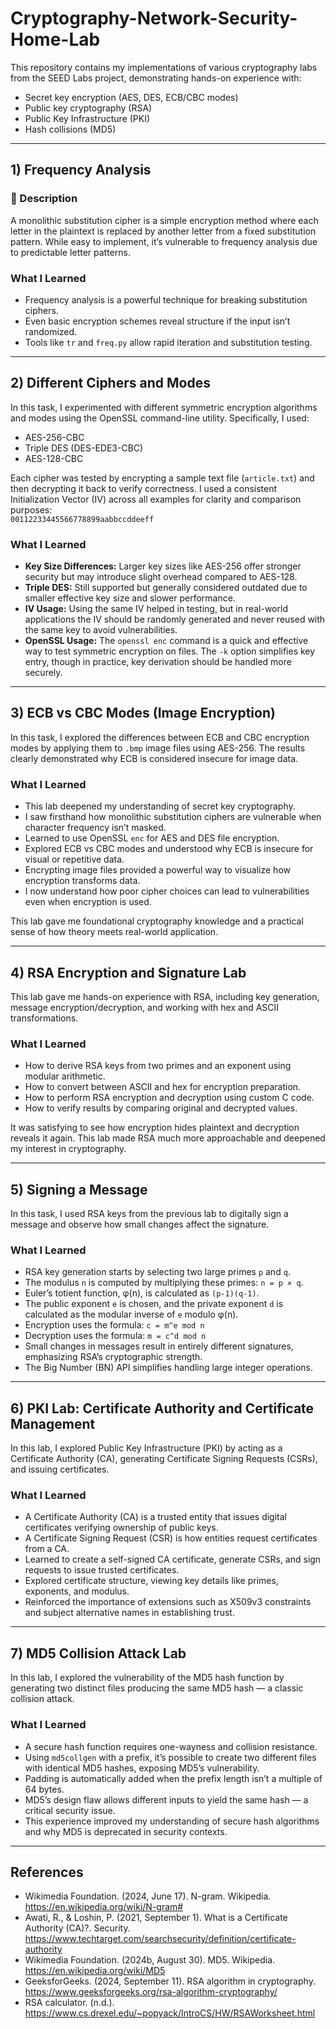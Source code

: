 # Cryptography-Network-Security-Home-Lab

This repository contains my implementations of various cryptography labs from the SEED Labs project, demonstrating hands-on experience with:

- Secret key encryption (AES, DES, ECB/CBC modes)  
- Public key cryptography (RSA)  
- Public Key Infrastructure (PKI)  
- Hash collisions (MD5)  

---

## 1) Frequency Analysis

### 📜 Description  
A monolithic substitution cipher is a simple encryption method where each letter in the plaintext is replaced by another letter from a fixed substitution pattern. While easy to implement, it’s vulnerable to frequency analysis due to predictable letter patterns.

### What I Learned  
- Frequency analysis is a powerful technique for breaking substitution ciphers.  
- Even basic encryption schemes reveal structure if the input isn’t randomized.  
- Tools like `tr` and `freq.py` allow rapid iteration and substitution testing.

---

## 2) Different Ciphers and Modes

In this task, I experimented with different symmetric encryption algorithms and modes using the OpenSSL command-line utility. Specifically, I used:

- AES-256-CBC  
- Triple DES (DES-EDE3-CBC)  
- AES-128-CBC  

Each cipher was tested by encrypting a sample text file (`article.txt`) and then decrypting it back to verify correctness. I used a consistent Initialization Vector (IV) across all examples for clarity and comparison purposes:  
`00112233445566778899aabbccddeeff`

### What I Learned  
- **Key Size Differences:** Larger key sizes like AES-256 offer stronger security but may introduce slight overhead compared to AES-128.  
- **Triple DES:** Still supported but generally considered outdated due to smaller effective key size and slower performance.  
- **IV Usage:** Using the same IV helped in testing, but in real-world applications the IV should be randomly generated and never reused with the same key to avoid vulnerabilities.  
- **OpenSSL Usage:** The `openssl enc` command is a quick and effective way to test symmetric encryption on files. The `-k` option simplifies key entry, though in practice, key derivation should be handled more securely.

---

## 3) ECB vs CBC Modes (Image Encryption)

In this task, I explored the differences between ECB and CBC encryption modes by applying them to `.bmp` image files using AES-256. The results clearly demonstrated why ECB is considered insecure for image data.

### What I Learned  
- This lab deepened my understanding of secret key cryptography.  
- I saw firsthand how monolithic substitution ciphers are vulnerable when character frequency isn’t masked.  
- Learned to use OpenSSL `enc` for AES and DES file encryption.  
- Explored ECB vs CBC modes and understood why ECB is insecure for visual or repetitive data.  
- Encrypting image files provided a powerful way to visualize how encryption transforms data.  
- I now understand how poor cipher choices can lead to vulnerabilities even when encryption is used.  

This lab gave me foundational cryptography knowledge and a practical sense of how theory meets real-world application.

---

## 4) RSA Encryption and Signature Lab

This lab gave me hands-on experience with RSA, including key generation, message encryption/decryption, and working with hex and ASCII transformations.

### What I Learned  
- How to derive RSA keys from two primes and an exponent using modular arithmetic.  
- How to convert between ASCII and hex for encryption preparation.  
- How to perform RSA encryption and decryption using custom C code.  
- How to verify results by comparing original and decrypted values.  

It was satisfying to see how encryption hides plaintext and decryption reveals it again. This lab made RSA much more approachable and deepened my interest in cryptography.

---

## 5) Signing a Message

In this task, I used RSA keys from the previous lab to digitally sign a message and observe how small changes affect the signature.

### What I Learned  
- RSA key generation starts by selecting two large primes `p` and `q`.  
- The modulus `n` is computed by multiplying these primes: `n = p × q`.  
- Euler’s totient function, φ(n), is calculated as `(p-1)(q-1)`.  
- The public exponent `e` is chosen, and the private exponent `d` is calculated as the modular inverse of `e` modulo φ(n).  
- Encryption uses the formula: `c = m^e mod n`  
- Decryption uses the formula: `m = c^d mod n`  
- Small changes in messages result in entirely different signatures, emphasizing RSA’s cryptographic strength.  
- The Big Number (BN) API simplifies handling large integer operations.

---

## 6) PKI Lab: Certificate Authority and Certificate Management

In this lab, I explored Public Key Infrastructure (PKI) by acting as a Certificate Authority (CA), generating Certificate Signing Requests (CSRs), and issuing certificates.

### What I Learned  
- A Certificate Authority (CA) is a trusted entity that issues digital certificates verifying ownership of public keys.  
- A Certificate Signing Request (CSR) is how entities request certificates from a CA.  
- Learned to create a self-signed CA certificate, generate CSRs, and sign requests to issue trusted certificates.  
- Explored certificate structure, viewing key details like primes, exponents, and modulus.  
- Reinforced the importance of extensions such as X509v3 constraints and subject alternative names in establishing trust.

---

## 7) MD5 Collision Attack Lab

In this lab, I explored the vulnerability of the MD5 hash function by generating two distinct files producing the same MD5 hash — a classic collision attack.

### What I Learned  
- A secure hash function requires one-wayness and collision resistance.  
- Using `md5collgen` with a prefix, it’s possible to create two different files with identical MD5 hashes, exposing MD5’s vulnerability.  
- Padding is automatically added when the prefix length isn’t a multiple of 64 bytes.  
- MD5’s design flaw allows different inputs to yield the same hash — a critical security issue.  
- This experience improved my understanding of secure hash algorithms and why MD5 is deprecated in security contexts.

---

## References

- Wikimedia Foundation. (2024, June 17). N-gram. Wikipedia. https://en.wikipedia.org/wiki/N-gram#  
- Awati, R., & Loshin, P. (2021, September 1). What is a Certificate Authority (CA)?. Security. https://www.techtarget.com/searchsecurity/definition/certificate-authority  
- Wikimedia Foundation. (2024b, August 30). MD5. Wikipedia. https://en.wikipedia.org/wiki/MD5  
- GeeksforGeeks. (2024, September 11). RSA algorithm in cryptography. https://www.geeksforgeeks.org/rsa-algorithm-cryptography/  
- RSA calculator. (n.d.). https://www.cs.drexel.edu/~popyack/IntroCS/HW/RSAWorksheet.html

